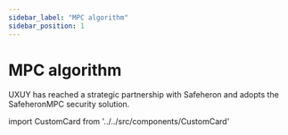 ```yaml
---
sidebar_label: "MPC algorithm"
sidebar_position: 1
---
```


# MPC algorithm

UXUY has reached a strategic partnership with Safeheron and adopts the SafeheronMPC security solution.


import CustomCard from '../../src/components/CustomCard'

<CustomCard title="MPC Algorithm"  description="UXUY has reached a strategic partnership with Safeheron and adopts the SafeheronMPC security solution."  link="https://docs.safeheron.com/api/en.html#Introduction" />